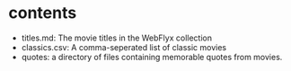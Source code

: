 # contents

* titles.md: The movie titles in the WebFlyx collection
* classics.csv: A comma-seperated list of classic movies
* quotes: a directory of files containing memorable quotes from movies.
